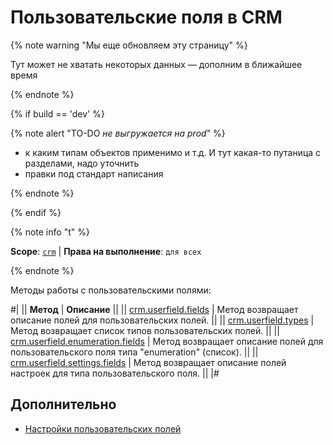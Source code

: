 # Пользовательские поля в CRM

{% note warning "Мы еще обновляем эту страницу" %}

Тут может не хватать некоторых данных — дополним в ближайшее время

{% endnote %}

{% if build == 'dev' %}

{% note alert "TO-DO _не выгружается на prod_" %}

- к каким типам объектов применимо и т.д. И тут какая-то путаница с разделами, надо уточнить
- правки под стандарт написания

{% endnote %}

{% endif %}

{% note info "t" %}

**Scope**: [`crm`](../../../scopes/permissions.md) | **Права на выполнение**: `для всех`

{% endnote %}

Методы работы с пользовательскими полями:

#|
|| **Метод** | **Описание** ||
|| [crm.userfield.fields](./crm-userfield-fields.md) | Метод возвращает описание полей для пользовательских полей. ||
|| [crm.userfield.types](./crm-userfield-types.md) | Метод возвращает список типов пользовательских полей. ||
|| [crm.userfield.enumeration.fields](./crm-userfield-enumeration-fields.md) | Метод возвращает описание полей для пользовательского поля типа "enumeration" (список). ||
|| [crm.userfield.settings.fields](./crm-userfield-settings-fields.md) | Метод возвращает описание полей настроек для типа пользовательского поля. ||
|#

## Дополнительно
- [Настройки пользовательских полей](../userfieldconfig/index.md)
  